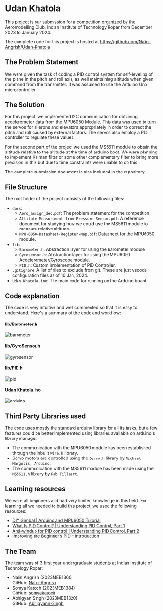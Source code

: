 # Udan Khatola
This project is our submission for a competition organized by the Aeromodelling Club, Indian Institute of Technology Ropar from December 2023 to January 2024.  
  
The complete code for this project is hosted at https://github.com/Nalin-Angrish/Udan-Khatola

## The Problem Statement
We were given the task of coding a PID control system for self-leveling of the plane in the pitch and roll axis, as well maintaining altitude when given command from the transmitter. It was assumed to use the Arduino Uno microcontroller.

## The Solution
For this project, we implemented I2C communication for obtaining accelerometer data from the MPU6050 Module. This data was used to turn the servos for ailerons and elevators appropriately in order to correct the pitch and roll caused by external factors. The servos also employ a PID controller to regulate these values.  
  
For the second part of the project we used the MS5611 module to obtain the altitude relative to the altitude at the time of arduino boot. We were planning to implement Kalman filter or some other complementary filter to bring more precision in this but due to time constraints were unable to do this.  
  
The complete submission document is also included in the repository.

## File Structure
The root folder of the project consists of the following files:
- `docs`:
  - `Aero_assign_dec.pdf`: The problem statement for the competition.
  - `Altitute Measurement from Pressure Sensor.pdf`: A reference document for studying how we could use the MS5611 module to measure relative altitude.
  - `MPU-6050-Datasheet-Register-Map.pdf`: Datasheet for the MPU6050 module.
- `lib`:
  - `Barometer.h`: Abstraction layer for using the barometer module.
  - `Gyrosensor.h`: Abstraction layer for using the MPU6050 Accelerometer/Gyroscope module.
  - `PID.h`: Custom implementation of PID Controller.
- `.gitignore`: A list of files to exclude from git. These are just vscode configuration files as of 10 Jan, 2024.
- `Udan Khatola.ino`: The main code for running on the Arduino board.

## Code explanation
The code is very intuitive and well commented so that it is easy to understand. Here's a summary of the code and workflow:
#### lib/Barometer.h
![barometer](https://github.com/Nalin-Angrish/Udan-Khatola/assets/54469875/35d22c62-60c8-426e-a516-38f640cde2f5)
#### lib/GyroSensor.h
![gyrosensor](https://github.com/Nalin-Angrish/Udan-Khatola/assets/54469875/b97d3513-9059-40fa-8a93-c0c6339b286e)
#### lib/PID.h
![pid](https://github.com/Nalin-Angrish/Udan-Khatola/assets/54469875/7f5af4f1-6dc9-444a-804e-a2a3cd98af0b)
#### Udan Khatola.ino
![arduino](https://github.com/Nalin-Angrish/Udan-Khatola/assets/54469875/c81448eb-c0b9-4d79-a6ec-cf4cec96f3c6)

## Third Party Libraries used
The code uses mostly the standard arduino library for all its tasks, but a few features could be better implemented using libraries available on arduino's library manager.
- The communication with the MPU6050 module has been established through the inbuilt `Wire.h` library.
- Servo motors are controlled using the `Servo.h` library by `Michael Margolis, Arduino`.
- The communication with the MS5611 module has been made using the `MS5611.h` library by `Rob Tillaart`.
  
## Learning resources
We were all beginners and had very limited knowledge in this field. For learning all we needed to build this project, we used the following resources:
- [DIY Gimbal | Arduino and MPU6050 Tutorial](https://youtu.be/UxABxSADZ6U?si=g_daL5vl091i2JGe)
- [What Is PID Control? | Understanding PID Control, Part 1](https://youtu.be/wkfEZmsQqiA?si=tAEa2qYFN7nJQBxK)
- [Anti-windup for PID control | Understanding PID Control, Part 2](https://youtu.be/NVLXCwc8HzM?si=QW_AkcbqYHsvaD8n)
- [Improving the Beginner’s PID – Introduction](http://tinyurl.com/pidtut)

## The Team
The team was of 3 first year undergraduate students at Indian Institute of Technology Ropar:
- Nalin Angrish (2023MEB1360)    
    GitHub: [Nalin-Angrish](https://github.com/Nalin-Angrish)
- Somya Katoch (2023MEB1384)    
    GitHub: [somyakatoch](https://github.com/somyakatoch)
- Abhigyan Singh (2023MEB1320)    
    GitHub: [Abhigyann-Singh](https://github.com/Abhigyann-Singh)
